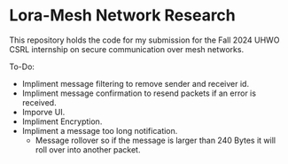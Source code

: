 # Lora-Mesh Network Research

This repository holds the code for my submission for the Fall 2024 UHWO CSRL internship on secure communication over mesh networks.

To-Do:
- Impliment message filtering to remove sender and receiver id.
- Impliment message confirmation to resend packets if an error is received.
- Imporve UI.
- Impliment Encryption.
- Impliment a message too long notification.
  - Message rollover so if the message is larger than 240 Bytes it will roll over into another packet.
